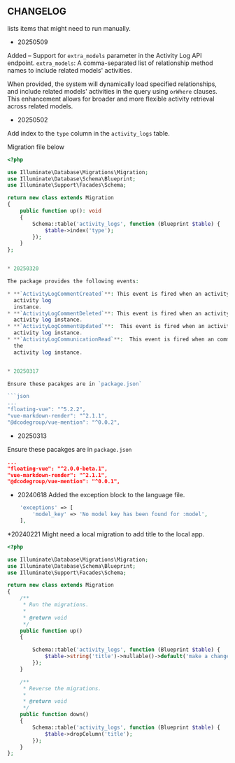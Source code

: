 ## CHANGELOG

lists items that might need to run manually.
* 20250509

Added – Support for `extra_models` parameter in the Activity Log API endpoint.
`extra_models`: A comma-separated list of relationship method names to include related models' activities.

When provided, the system will dynamically load specified relationships, and include related models' activities in the query using `orWhere` clauses.
This enhancement allows for broader and more flexible activity retrieval across related models.



* 20250502

Add index to the `type` column in the `activity_logs` table.

Migration file below

```php
<?php

use Illuminate\Database\Migrations\Migration;
use Illuminate\Database\Schema\Blueprint;
use Illuminate\Support\Facades\Schema;

return new class extends Migration
{
    public function up(): void
    {
        Schema::table('activity_logs', function (Blueprint $table) {
            $table->index('type');
        });
    }
};
```

```php

* 20250320

The package provides the following events:

* **`ActivityLogCommentCreated`**: This event is fired when an activity log comment is created. The event receives the
  activity log
  instance.
* **`ActivityLogCommentDeleted`**: This event is fired when an activity log comment is deleted. The event receives the
  activity log instance.
* **`ActivityLogCommentUpdated`**:  This event is fired when an activity log comment is update. The event receives the
  activity log instance.
* **`ActivityLogCommunicationRead`**:  This event is fired when an communication log is marked read. The event receives
  the
  activity log instance.


* 20250317

Ensure these pacakges are in `package.json`

```json
...
"floating-vue": "^5.2.2",
"vue-markdown-render": "^2.1.1",
"@dcodegroup/vue-mention": "^0.0.2",
```

* 20250313

Ensure these pacakges are in `package.json`

```json
...
"floating-vue": "^2.0.0-beta.1",
"vue-markdown-render": "^2.1.1",
"@dcodegroup/vue-mention": "^0.0.1",
```

* 20240618
  Added the exception block to the language file.

```php
    'exceptions' => [
        'model_key' => 'No model key has been found for :model',
    ],

````

*20240221
Might need a local migration to add title to the local app.

```php
<?php

use Illuminate\Database\Migrations\Migration;
use Illuminate\Database\Schema\Blueprint;
use Illuminate\Support\Facades\Schema;

return new class extends Migration
{
    /**
     * Run the migrations.
     *
     * @return void
     */
    public function up()
    {

        Schema::table('activity_logs', function (Blueprint $table) {
            $table->string('title')->nullable()->default('make a change');
        });
    }

    /**
     * Reverse the migrations.
     *
     * @return void
     */
    public function down()
    {
        Schema::table('activity_logs', function (Blueprint $table) {
            $table->dropColumn('title');
        });
    }
};
```
